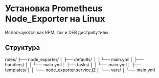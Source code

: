 # Установка Prometheus Node_Exporter на Linux

Используются,как RPM, так и DEB дистрибутивы.

## Структура

roles/
├── node_exporter/
│   ├── defaults/
│   │   └── main.yml
│   ├── handlers/
│   │   └── main.yml
│   ├── tasks/
│   │   └── main.yml
│   ├── templates/
│   │   └── node_exporter.service.j2
│   └── vars/
│       └── main.yml

